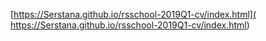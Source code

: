  [https://Serstana.github.io/rsschool-2019Q1-cv/index.html]( https://Serstana.github.io/rsschool-2019Q1-cv/index.html)